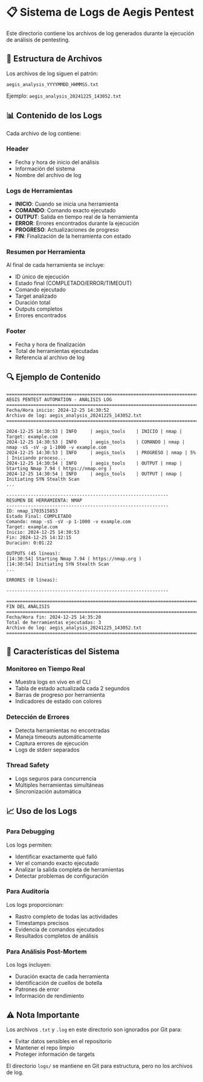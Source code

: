 # 📋 Sistema de Logs de Aegis Pentest

Este directorio contiene los archivos de log generados durante la ejecución de análisis de pentesting.

## 📁 Estructura de Archivos

Los archivos de log siguen el patrón:
```
aegis_analysis_YYYYMMDD_HHMMSS.txt
```

Ejemplo: `aegis_analysis_20241225_143052.txt`

## 📊 Contenido de los Logs

Cada archivo de log contiene:

### Header
- Fecha y hora de inicio del análisis
- Información del sistema
- Nombre del archivo de log

### Logs de Herramientas
- **INICIO**: Cuando se inicia una herramienta
- **COMANDO**: Comando exacto ejecutado
- **OUTPUT**: Salida en tiempo real de la herramienta
- **ERROR**: Errores encontrados durante la ejecución
- **PROGRESO**: Actualizaciones de progreso
- **FIN**: Finalización de la herramienta con estado

### Resumen por Herramienta
Al final de cada herramienta se incluye:
- ID único de ejecución
- Estado final (COMPLETADO/ERROR/TIMEOUT)
- Comando ejecutado
- Target analizado
- Duración total
- Outputs completos
- Errores encontrados

### Footer
- Fecha y hora de finalización
- Total de herramientas ejecutadas
- Referencia al archivo de log

## 🔍 Ejemplo de Contenido

```
================================================================================
AEGIS PENTEST AUTOMATION - ANÁLISIS LOG
================================================================================
Fecha/Hora inicio: 2024-12-25 14:30:52
Archivo de log: aegis_analysis_20241225_143052.txt
================================================================================

2024-12-25 14:30:53 | INFO     | aegis_tools    | INICIO | nmap | Target: example.com
2024-12-25 14:30:53 | INFO     | aegis_tools    | COMANDO | nmap | nmap -sS -sV -p 1-1000 -v example.com
2024-12-25 14:30:53 | INFO     | aegis_tools    | PROGRESO | nmap | 5% | Iniciando proceso...
2024-12-25 14:30:54 | INFO     | aegis_tools    | OUTPUT | nmap | Starting Nmap 7.94 ( https://nmap.org )
2024-12-25 14:30:54 | INFO     | aegis_tools    | OUTPUT | nmap | Initiating SYN Stealth Scan
...

------------------------------------------------------------
RESUMEN DE HERRAMIENTA: NMAP
------------------------------------------------------------
ID: nmap_1703515853
Estado Final: COMPLETADO
Comando: nmap -sS -sV -p 1-1000 -v example.com
Target: example.com
Inicio: 2024-12-25 14:30:53
Fin: 2024-12-25 14:32:15
Duración: 0:01:22

OUTPUTS (45 líneas):
[14:30:54] Starting Nmap 7.94 ( https://nmap.org )
[14:30:54] Initiating SYN Stealth Scan
...

ERRORES (0 líneas):

------------------------------------------------------------

================================================================================
FIN DEL ANÁLISIS
================================================================================
Fecha/Hora fin: 2024-12-25 14:35:20
Total de herramientas ejecutadas: 3
Archivo de log: aegis_analysis_20241225_143052.txt
================================================================================
```

## 🔧 Características del Sistema

### Monitoreo en Tiempo Real
- Muestra logs en vivo en el CLI
- Tabla de estado actualizada cada 2 segundos
- Barras de progreso por herramienta
- Indicadores de estado con colores

### Detección de Errores
- Detecta herramientas no encontradas
- Maneja timeouts automáticamente
- Captura errores de ejecución
- Logs de stderr separados

### Thread Safety
- Logs seguros para concurrencia
- Múltiples herramientas simultáneas
- Sincronización automática

## 📈 Uso de los Logs

### Para Debugging
Los logs permiten:
- Identificar exactamente qué falló
- Ver el comando exacto ejecutado
- Analizar la salida completa de herramientas
- Detectar problemas de configuración

### Para Auditoría
Los logs proporcionan:
- Rastro completo de todas las actividades
- Timestamps precisos
- Evidencia de comandos ejecutados
- Resultados completos de análisis

### Para Análisis Post-Mortem
Los logs incluyen:
- Duración exacta de cada herramienta
- Identificación de cuellos de botella
- Patrones de error
- Información de rendimiento

## ⚠️ Nota Importante

Los archivos `.txt` y `.log` en este directorio son ignorados por Git para:
- Evitar datos sensibles en el repositorio
- Mantener el repo limpio
- Proteger información de targets

El directorio `logs/` se mantiene en Git para estructura, pero no los archivos de log. 